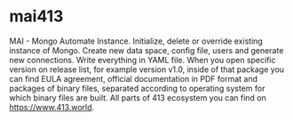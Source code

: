 # mai413
MAI - Mongo Automate Instance. Initialize, delete or override existing instance of Mongo. Create new data space, config file, users and generate new connections. Write everything in YAML file. When you open specific version on release list, for example version v1.0, inside of that package you can find EULA agreement, official documentation in PDF format and packages of binary files, separated according to operating system for which binary files are built. All parts of 413 ecosystem you can find on https://www.413.world.

